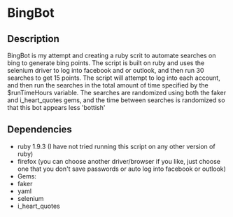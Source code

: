 BingBot
=======

Description
-----------

BingBot is my attempt and creating a ruby scrit to automate searches on bing to generate bing points.  The script is built on ruby and uses the selenium driver to log into facebook and or outlook, and then run 30 searches to get 15 points.  The script will attempt to log into each account, and then run the searches in the total amount of time specified by the $runTimeHours variable.  The searches are randomized using both the faker and i_heart_quotes gems, and the time between searches is randomized so that this bot appears less 'bottish'

Dependencies
------------
* ruby 1.9.3 (I have not tried running this script on any other version of ruby)
* firefox (you can choose another driver/browser if you like, just choose one that you don't save passwords or auto log into facebook or outlook)
* Gems:
 * faker
 * yaml
 * selenium
 * i_heart_quotes
